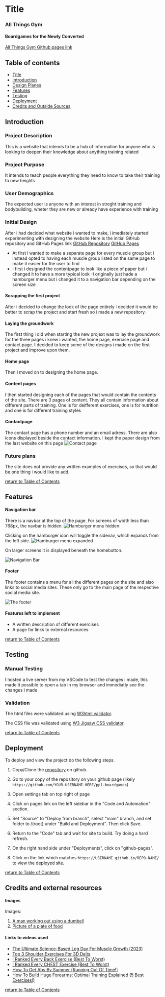 # Title <a name="title"></a>
### All Things Gym
#### Boardgames for the Newly Converted
<a href="https://linusapelgren.github.io/AllThingsGym/index.html" target="_blank">All Things Gym Github pages link</a>

## Table of contents <a name="toc"></a>

- [Title](#title)
- [Introduction](#intro)
- [Design Planes](#planes)
- [Features](#features)
- [Testing](#testing)
- [Deployment](#deployment)
- [Credits and Outside Sources](#credits)

## Introduction <a name="introduction"></a>

### Project Description
This is a website that intends to be a hub of information for anyone who is looking to deepen their knowledge about anything training related

### Project Purpose
It intends to teach people everything they need to know to take their training to new heights

### User Demographics
The expected user is anyone with an interest in streght training and bodybuilding, wheter they are new or already have experience with training

### Initial Design
After i had decided what website i wanted to make, i imediately started experimenting with designing the website
Here is the initial GitHub repository and GitHub Pages link
<a href="https://github.com/linusapelgren/Portfolio-project-1-scrapped-" target="_blank">GitHub Repository</a>
<a href="https://linusapelgren.github.io/Portfolio-project-1-scrapped-/" target="_blank">GitHub Pages</a>
- At first i wanted to make a separate page for every muscle group but i instead opted to having each muscle group listed on the same page to make it easier for the user to find
- I first i designed the contentpage to look like a piece of paper but i changed it to have a more typical look
-I originally just hade a hamburger menu but i changed it to a navigation bar depending on the screen size

#### Scrapping the first project
After i decided to change the look of the page entirely i decided it would be better to scrap the project and start fresh so i made a new repository.

#### Laying the groundwork
The first thing i did when starting the new projext was to lay the groundwork for the three pages i knew i wanted, the home page, exercise page and contact page.
I decided to keep some of the designs i made on the first project and improve upon them.

#### Home page
Then i moved on to designing the home page.

#### Content pages
I then started designing each of the pages that would contain the contents of the site.
There are 3 pages of content. They all contain information about different parts of training. One is for deifferent exercises, one is for nutrition and one is for different training styles

#### Contactpage
The contact page has a phone number and an email adress. There are also icons displayed beside the contact information. I kept the paper design from the last website on this page
![Contact page](/assets/screenshots/Contact.png)

### Future plans
The site does not provide any written examples of exercises, so that would be one thing i would like to add.

[return to Table of Contents](#toc)

## Features <a name="features"></a>
#### Navigation bar
There is a navbar at the top of the page. For screens of width less than 768px, the navbar is hidden. 
![Hamburger menu hidden](/assets/screenshots/HamburgerMenu.PNG)

Clicking on the hamburger icon will toggle the sidenav, which expands from the left side.
![Hamburger menu expanded](/assets/screenshots/HamburgerMenuExpanded.PNG)

On larger screens it is displayed beneath the homebutton. 

![Navigation Bar](/assets/screenshots/NavigationBar.PNG)

#### Footer
The footer contains a menu for all the different pages on the site and also links to social media sites. These only go to the main page of the respective social media site. 

![The footer](assets/screenshots/footer)


#### Features left to implement
- A written description of different exercises
- A page for links to external resources

[return to Table of Contents](#toc)

## Testing <a name="testing"></a>
### Manual Testing
I hosted a live server from my VSCode to test the changes i made, this made it possible to open a tab in my browser and immediatly see the changes i made

### Validation
The html files were validated using <a href="https://validator.w3.org/" target="_blank">W3html validator</a>. 

The CSS file was validated using <a href="https://jigsaw.w3.org/css-validator/" target="_blank">W3 Jigsaw CSS validator</a>. 

[return to Table of Contents](#toc)

## Deployment <a name="deployment"></a>
To deploy and view the project do the following steps.

1. Copy/Clone the <a href="https://github.com/linusapelgren/AllThingsGym.git" target="_blank">repository</a> on github.

2. Go to your copy of the repository on your github page (likely `https://github.com/YOUR-USERNAME-HERE/pp1-boardgames`)

3. Open settings tab on top right of page

4. Click on pages link on the left sidebar in the "Code and Automation" section.

5. Set "Source" to "Deploy from branch", select "main" branch, and set folder to /(root) under "Build and Deployment". Then click Save.

6. Return to the "Code" tab and wait for site to build. Try doing a hard refresh.

7. On the right hand side under "Deployments", click on "github-pages".

8. Click on the link which matches `https://USERNAME.github.io/REPO-NAME/` to view the deployed site.

[return to Table of Contents](#toc)

## Credits and external resources <a name="credits"></a>

#### Images
Images:
1. <a href="https://prod-ne-cdn-media.puregym.com/media/819394/gym-workout-plan-for-gaining-muscle_header.jpg?quality=80&mode=pad&width=992" target="_blank">A man working out using a dumbell</a>
2. <a href="https://www.heartandstroke.ca/-/media/images/get-healthy/eat-variety-healthy-foods-image.jpg" target="_blank">Picture of a plate of food</a>


#### Links to videos used
- <a href="https://www.youtube.com/watch?v=H6mRkx1x77k" target="_blank">The Ultimate Science-Based Leg Day For Muscle Growth (2023)</a>
- <a href="https://www.youtube.com/watch?v=21lYP86dHW4&t=193s" target="_blank">Top 3 Shoulder Exercises For 3D Delts</a>
- <a href="https://www.youtube.com/watch?v=jLvqKgW-_G8" target="_blank">I Ranked Every Back Exercise (Best To Worst)</a>
- <a href="https://www.youtube.com/watch?v=fGm-ef-4PVk" target="_blank">I Ranked Every CHEST Exercise (Best To Worst)</a>
- <a href="https://www.youtube.com/watch?v=Tn-XvYG9x7w&t=81s" target="_blank">How To Get Abs By Summer (Running Out Of Time!)</a>
- <a href="https://www.youtube.com/watch?v=MfMxT_jXcPE" target="_blank">How To Build Huge Forearms: Optimal Training Explained (5 Best Exercises!)</a>


[return to Table of Contents](#toc)